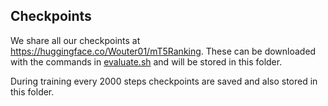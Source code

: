 ## Checkpoints

We share all our checkpoints at https://huggingface.co/Wouter01/mT5Ranking. These can be downloaded with the commands in [evaluate.sh](../evaluate.sh) and will be stored in this folder.

During training every 2000 steps checkpoints are saved and also stored in this folder.